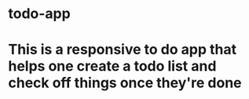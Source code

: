 #  t o d o - a p p 
 
# This is a responsive to do app that helps one create a todo list and check off things once they're done
 
